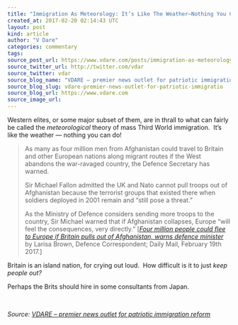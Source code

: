 ```yaml
---
title: "Immigration As Meteorology: It’s Like The Weather—Nothing You Can Do!"
created_at: 2017-02-20 02:14:43 UTC
layout: post
kind: article
author: "V Dare"
categories: commentary
tags: 
source_post_url: https://www.vdare.com/posts/immigration-as-meteorology-its-like-the-weather-nothing-you-can-do
source_twitter_url: http://twitter.com/vdar
source_twitter: vdar
source_blog_name: "VDARE – premier news outlet for patriotic immigration reform"
source_blog_slug: vdare-premier-news-outlet-for-patriotic-immigratio
source_blog_url: https://www.vdare.com
source_image_url: 
---
```

<div class="pf-content"><p>Western elites, or some major subset of them, are in thrall to what can fairly be called the <em>meteorological</em> theory of mass Third World immigration.  It&#8217;s like the weather — nothing you can do!</p>
<blockquote><p>As many as four million men from Afghanistan could travel to Britain and other European nations along migrant routes if the West abandons the war-ravaged country, the Defence Secretary has warned.</p>
<p>Sir Michael Fallon admitted the UK and Nato cannot pull troops out of Afghanistan because the terrorist groups that existed there when soldiers deployed in 2001 remain and &#8220;still pose a threat.&#8221;</p><!-- TAG START { player: "7518-804336-VDare - Outstream - Rev", owner: "ONE Video by AOL", for: "ONE Video by AOL" - BEINJS } --><div id="57966237cc52c74a5e1363c4" class="vdb_player vdb_57966237cc52c74a5e1363c456bcd17ce4b018167fea5539">    <script type="text/javascript" src="//delivery.vidible.tv/jsonp/pid=57966237cc52c74a5e1363c4/56bcd17ce4b018167fea5539_bein.js"></script></div><!-- TAG END { date: 07/25/16 } -->
<p>As the Ministry of Defence considers sending more troops to the country, Sir Michael warned that if Afghanistan collapses, Europe &#8220;will feel the consequences, very directly.&#8221; [<a href="http://www.dailymail.co.uk/news/article-4240580/4m-flee-Afghanistan-Britain-pulls-country.html"><em>Four million people could flee to Europe if Britain pulls out of Afghanistan, warns defence minister</em></a> by Larisa Brown, Defence Correspondent; Daily Mail, February 19th 2017.]</p></blockquote>
<p>Britain is an island nation, for crying out loud.  How difficult is it to just <em>keep people out?</em></p>
<p>Perhaps the Brits should hire in some consultants from Japan.</p>
<p>&nbsp;</p>
</div><div class="">
    <i>Source: <a href="https://www.vdare.com">VDARE – premier news outlet for patriotic immigration reform</a></i>
</div>
